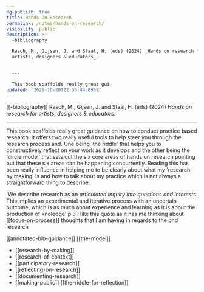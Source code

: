 ```yaml
---
dg-publish: true
title: Hands On Research
permalink: /notes/hands-on-research/
visibility: public
description: >-
  -bibliography

  Rasch, M., Gijsen, J. and Staal, H. (eds) (2024) _Hands on research for
  artists, designers & educators_.


  ---

  This book scaffolds really great gui
updated: '2025-10-20T22:36:44.895Z'
---
```

[[-bibliography]]
Rasch, M., Gijsen, J. and Staal, H. (eds) (2024) _Hands on research for artists, designers & educators_.

---
This book scaffolds really great guidance on how to conduct practice based research. It offers two really useful tools to help steer you through the research process and. One being 'the riddle' that helps you to constructively reflect on your work as it develops and the other being the 'circle model' that sets out the six core areas of hands on research pointing out that these six areas can be happening concurrently. Reading this has been really influence in helping me to be clearly about what my 'research by making' is and how to talk about my practice which is not always a straightforward thing to describe. 

'We describe research as an _articulated inquiry into questions and interests_. This implies an experimental and iterative process with an uncertain outcome, which is as much about experience and learning as it is about the production of knoledge' p.3 
I like this quote as it has me thinking about [[focus-on-process]] thoughts that I am having in regards to the phd research

[[annotated-bib-guidance]]
[[the-model]]
- [[research-by-making]]
- [[research-of-context]]
- [[participatory-research]]
- [[reflecting-on-research]]
- [[documenting-research]]
- [[making-public]]
[[the-riddle-for-reflection]]
